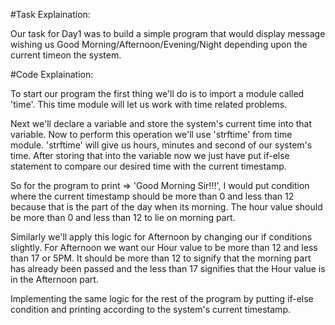 #Task Explaination:

Our task for Day1 was to build a simple program that would display message wishing us Good Morning/Afternoon/Evening/Night depending upon the current timeon the system.


#Code Explaination:

To start our program the first thing we'll do is to import a module called 'time'. This time module will let us work with time related problems.

Next we'll declare a variable and store the system's current time into that variable. Now to perform this operation we'll use 'strftime' from time module.
'strftime' will give us hours, minutes and second of our system's time. After storing that into the variable now we just have put if-else statement to compare our desired time with the current timestamp.

So for the program to print => 'Good Morning Sir!!!', I would put condition where the current timestamp should be more than 0 and less than 12 because that is the part of the day when its morning. The hour value should be more than 0 and less than 12 to lie on morning part.

Similarly we'll apply this logic for Afternoon by changing our if conditions slightly. For Afternoon we want our Hour value to be more than 12 and less than 17 or 5PM. It should be more than 12 to signify that the morning part has already been passed and the less than 17 signifies that the Hour value is in the Afternoon part.

Implementing the same logic for the rest of the program by putting if-else condition and printing according to the system's current timestamp.
